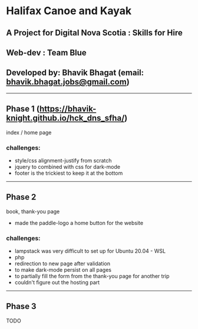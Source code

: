 # Halifax Canoe and Kayak

## A Project for Digital Nova Scotia : Skills for Hire
## Web-dev : Team Blue

## Developed by: Bhavik Bhagat (email: bhavik.bhagat.jobs@gmail.com)

---

## Phase 1 (https://bhavik-knight.github.io/hck_dns_sfha/)
index / home page
### challenges:
- style/css alignment-justify from scratch
- jquery to combined with css for dark-mode
- footer is the trickiest to keep it at the bottom
---

## Phase 2
book, thank-you page

- made the paddle-logo a home button for the website
### challenges:
- lampstack was very difficult to set up for Ubuntu 20.04 - WSL
- php
- redirection to new page after validation
- to make dark-mode persist on all pages
- to partially fill the form from the thank-you page for another trip
- couldn't figure out the hosting part

---

## Phase 3
TODO
